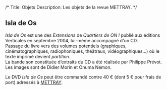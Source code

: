 /*
Title: Objets
Description: Les objets de la revue METTRAY.
*/

## Isla de Os

*Isla de Os* est une des *Extensions* de *Quartiers de ON !* publié aux éditions Verticales en septembre 2004, lui-même accompagné d'un CD.  
Passage du livre vers des volumes potentiels (graphiques, cinématographiques, radiophoniques, théâtraux, vidéographiques…) où le texte imprimé devient *partition*.  
La bande son constituée d’extraits du CD a été réalisée par Philippe Prévot.  
Les images sont de Didier Morin et Onuma Nemon.

Le DVD *Isla de Os* peut être commandé contre 40 € (dont 5 € pour frais de port) adressés à <span class="mettray">[METTRAY](/contact)</span>.
